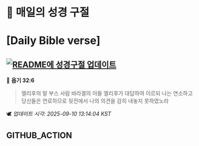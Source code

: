 # 🙏 매일의 성경 구절
# [Daily Bible verse]
## [![README에 성경구절 업데이트](https://github.com/DONGSUKA/first_test/actions/workflows/update-readme-bible.yml/badge.svg)](https://github.com/DONGSUKA/first_test/actions/workflows/update-readme-bible.yml)
<!-- START_BIBLE_VERSE -->
📖 **욥기 32:6**
> 엘리후의 말 부스 사람 바라겔의 아들 엘리후가 대답하여 이르되 나는 연소하고 당신들은 연로하므로 뒷전에서 나의 의견을 감히 내놓지 못하였노라

🕊️ _업데이트 시각: 2025-09-10 13:14:04 KST_
  <!-- END_BIBLE_VERSE -->
## GITHUB_ACTION
